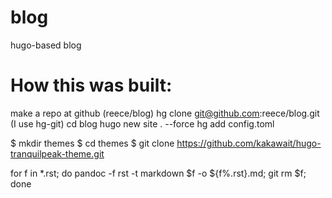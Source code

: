 # blog
hugo-based blog



# How this was built:

make a repo at github (reece/blog)
hg clone git@github.com:reece/blog.git
(I use hg-git)
cd blog
hugo new site . --force
hg add config.toml




$ mkdir themes
$ cd themes
$ git clone https://github.com/kakawait/hugo-tranquilpeak-theme.git


for f in *.rst; do pandoc -f rst -t markdown $f -o ${f%.rst}.md; git rm $f; done
